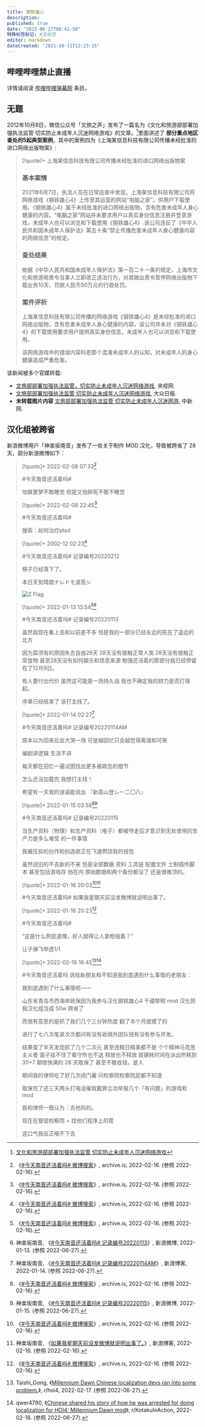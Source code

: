 ```yaml
---
title: 钢铁雄心
description:
published: true
date: "2022-06-27T08:41:58"
特殊标签标记: #无标签
editor: markdown
dateCreated: "2021-10-11T12:23:15"
---
```


## 哔哩哔哩禁止直播

详情请阅读 [哔哩哔哩弹幕网][] 条目。

[哔哩哔哩弹幕网]: /website/哔哩哔哩弹幕网.md

## 无题

2012年10月8日，微信公众号「文旅之声」发布了一篇名为《文化和旅游部部署加强执法监管 切实防止未成年人沉迷网络游戏》的文章。[^IbSCS]里面讲述了 **部分重点地区查处的5起典型案例**，其中的案例四为《上海某信息科技有限公司传播未经批准的进口网络出版物案》:

> [!quote]+ 上海某信息科技有限公司传播未经批准的进口网络出版物案
>
> ### 基本案情
>
> 2021年6月7日，执法人员在日常巡查中发现，上海某信息科技有限公司将网络游戏《钢铁雄心4》上传至其运营的网站“电脑之家”，供用户下载使用。《钢铁雄心4》属于未经批准的进口网络出版物，含有危害未成年人身心健康的内容。“电脑之家”网站并未要求用户以真实身份信息注册并登录游戏，未成年人也可以浏览和下载使用《钢铁雄心4》.该公司违反了《中华人民共和国未成年人保护法》第五十条“禁止传播危害未成年人身心健康内容的网络信息”的规定。
>
> ### 查处结果
>
> 依据《中华人民共和国未成年人保护法》第一百二十一条的规定，上海市文化和旅游局责令当事人立即改正违法行为，对其做出责令暂停网络出版物下载业务10天、罚款人民币50万元的行政处罚。
>
> ### 案件评析
>
> 上海某信息科技有限公司传播的网络游戏《钢铁雄心4》是未经批准的进口网络出版物，含有危害未成年人身心健康的内容，该公司并未对《钢铁雄心4》的下载使用要求用户提供真实身份信息，未成年人也可以浏览和下载使用。
>
> 该网络游戏中的错误内容科恩那个混淆未成年人的认知，对未成年人的身心健康造成严重危害。

[^IbSCS]: [文化和旅游部部署加强执法监管 切实防止未成年人沉迷网络游戏](https://archive.is/IbSCS "https://mp.weixin.qq.com/s/hbSTE_WuD_CXflEXviv1Fg")

该新闻被多个官媒转载:

+   [文旅部部署加强执法监管，切实防止未成年人沉迷网络游戏](https://web.archive.org/web/20211011042230/https://news.cctv.com/2021/10/08/ARTIctYedpuUgyMowUPYCrfS211008.shtml), 央视网.
+   [文旅部部署加强执法监管 切实防止未成年人沉迷网络游戏](http://124.133.228.83/articleContent/4399_919611.html), 大众日报.
+   **未转载图片内容** [文旅部部署加强执法监管 切实防止未成年人沉迷网游](https://web.archive.org/web/20211011071004/https://www.chinanews.com/cul/2021/10-08/9581920.shtml), 中新网.

## 汉化组被跨省

新浪微博用户「神楽坂南音」发布了一些关于制作 MOD 汉化，导致被跨省了 28 天，部分新浪微博如下：

> [!quote]+ 2022-02-08 07:33[^InD81]
>
> \#今天南音还活着吗#
>
> 怕做噩梦不敢睡觉 但是又怕猝死不敢不睡觉

[^InD81]: 《[\#今天南音还活着吗# 微博搜索](http://archive.is/InD81)》, archive.is, 2022-02-16. (参照 2022-02-16).

> [!quote]+ 2022-02-08 22:45[^InD81]
>
> \#今天南音还活着吗#
>
> 搜索：如何治疗ptsd

> [!quote]+ 2002-12 02:23[^InD81]
>
> \#今天南音还活着吗# 记录编号20220212
>
> 棋子已经落下了。
>
> 本日天気晴朗ナレドモ波高シ
>
> ![Z Flag](/src/game/钢铁雄心/ICS_Zulu.svg)

> [!quote]+ 2022-01-13 13:54[^InD81][^20220113]
>
> \#今天南音还活着吗#  记录编号20220113
>
> 虽然我现在看上去和以前差不多 但是我的一部分已经永远的死在了遥远的北方
>
> 因为莫须有的原因失去自由28天 28天没有接触正常人类 28天没有接触正常食物 甚至28天没有如何娱乐和信息来源 勉强还活着的那部分我已经停留在了12月9日。
>
> 有人要付出代价 虽然这可能是一场持久战 我也不确定我的财力是否打得起。
>
> 序章已经结束了 该打主线了。

[^20220113]: 神楽坂南音, 《[\#今天南音还活着吗#  记录编号20220113](https://web.archive.org/web/20220627151844/https://f.tarchive.xyz/fe/8a/9881552a4df1823ac553792e3f03.html)》, 新浪微博, 2022-01-13. (参照 2022-06-27).

> [!quote]+ 2022-01-14 02:27[^20220114AM]
>
> \#今天南音还活着吗# 记录编号20220114AM
>
> 原本以为回来后会大哭一场 可是越回忆只会越觉得离谱和可笑
>
> 编剧讲逻辑 生活不讲
>
> 每天都在回忆一遍试图找出更多被疏忽的细节
>
> 怎么还没加载完 我想打主线！
>
> 希望有一天我的谜语能说出 『新高山登レ一二〇八』

[^20220114AM]: 神楽坂南音, 《[\#今天南音还活着吗# 记录编号20220114AM](https://web.archive.org/web/20220627152019/https://f.tarchive.xyz/1f/c0/9e5e13444dec9fedc7d701284fcd.html)》, 新浪博客, 2022-01-14. (参照 2022-06-27).

> [!quote]+ 2022-01-15 03:58[^InD81][^20220115]
>
> \#今天南音还活着吗# 记录编号20220115
>
> 当生产资料（物理）和生产资料（电子）都被夺走后才意识到无处使用的生产力是多么难受 的一件事情
>
> 我被压抑的创作和创造欲正在⻜速燃烧我的钱包
>
> 虽然说旧的不去新的不来 但是全部数据 资料 工具链 配置文件 土制插件脚本 甚至包括游戏存 档在内 原始数据和两个备份都没了 还是很难顶的。

[^20220115]: 神楽坂南音, 《[\#今天南音还活着吗# 记录编号20220115](https://web.archive.org/web/20220627145158/https://f.tarchive.xyz/ab/a0/8cd511fb42baa3378370909811a4.html)》, 新浪微博, 2022-01-15. (参照 2022-06-27).

> [!quote]+ 2022-01-16 20:03[^InD81][^vgfRZ]
>
> \#今天南音还活着吗# 如果我星期天前没发微博就说明出事了。

[^vgfRZ]: 神楽坂南音, 《[如果我星期天前没发微博就说明出事了。](http://archive.is/vgfRZ)》, 新浪博客, 2022-02-16. (参照 2022-02-16).

> [!quote]+ 2022-01-16 20:23[^InD81]
>
> \#今天南音还活着吗#
>
> “这是什么狗屁道理，好人就得让人拿枪指着？”
>
> 让子弹飞申遗1/1

> [!quote]+ 2022-02-16 16:45[^suljb4][^svet8d]
>
> \#今天南音还活着吗 说给新朋友和不知道我到底遇到什么事情的老朋友：
>
> 我到底遇到了什么事情呢——
>
> 山东省青岛市西海岸政保因为我参与汉化钢铁雄心4 千禧黎明 mod 汉化把我汉化组当成 50w 跨省了
>
> 而很有意思的是抓了我们几个三分钟热度 翻了半个月就摸了的
>
> 进行了七八次笔录次次都问有没有收境外团队钱有没有参与开发。
>
> 结果查了半天发现抓了几个二次元 甚至连精日精美都不是 个个精神马克思主义者 面子挂不住了看守所也不送 释放也不释放 就硬耗时间在派出所耗到 30+7 期限快满的 28 天取保了 甚至不敢收钱，是人
>
> 期间我的律师吃了好几次闭门羹 问检察院检察院屁都不知道
>
> 取保完了还三天两头打电话催我戴罪立功举报几个「有问题」的游戏和 mod
>
> 我和律师一致认为：去他妈的。
>
> 现在在督促检察院 + 找他们程序上的茬
>
> 这口气我反正咽不下去

[^suljb4]: Taishi_Gong, 《[Millennium Dawn Chinese localization devs ran into some problem.](https://www.reddit.com/r/hoi4/comments/suljb4/millennium_dawn_chinese_localization_devs_ran/)》, r/hoi4, 2022-02-17. (参照 2022-06-27).

[^svet8d]: qwer4790, 《[Chinese shared his story of how he was arrested for doing localization for HOI4: Millennium Dawn mod](https://www.reddit.com/r/KotakuInAction/comments/svet8d/chinese_shared_his_story_of_how_he_was_arrested/)》, r/KotakuInAction, 2022-02-18. (参照 2022-06-27).
